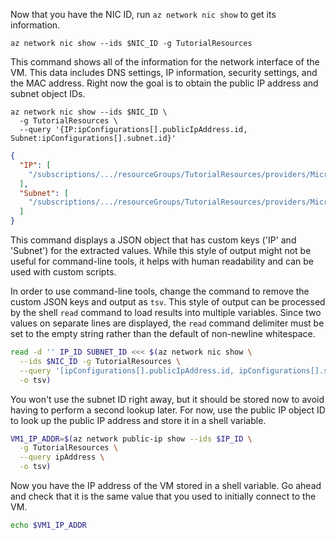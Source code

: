  Now that you have the NIC ID, run `az network nic show` to get its information.

```azurecli
az network nic show --ids $NIC_ID -g TutorialResources
```

This command shows all of the information for the network interface of the VM. This data includes DNS settings, IP information, security settings, and the MAC address. Right now the goal is to obtain the public IP address and subnet object IDs.

```azurecli
az network nic show --ids $NIC_ID \
  -g TutorialResources \
  --query '{IP:ipConfigurations[].publicIpAddress.id, Subnet:ipConfigurations[].subnet.id}' 
```

```json
{
  "IP": [
    "/subscriptions/.../resourceGroups/TutorialResources/providers/Microsoft.Network/publicIPAddresses/TutorialVM1PublicIP"
  ],
  "Subnet": [
    "/subscriptions/.../resourceGroups/TutorialResources/providers/Microsoft.Network/virtualNetworks/TutorialVM1VNET/subnets/TutorialVM1Subnet"
  ]
}
```

This command displays a JSON object that has custom keys ('IP' and 'Subnet') for the extracted values. While this style of output might not be useful for command-line tools, it helps with human readability and can be used with custom scripts.

In order to use command-line tools, change the command to remove the custom JSON keys and output as `tsv`. This style of output can be processed by the shell `read` command to load results into multiple variables. Since two values on separate lines are displayed, the `read` command delimiter must be set to the empty string rather than the default of non-newline whitespace.

```bash
read -d '' IP_ID SUBNET_ID <<< $(az network nic show \
  --ids $NIC_ID -g TutorialResources \
  --query '[ipConfigurations[].publicIpAddress.id, ipConfigurations[].subnet.id]' \
  -o tsv)
```

You won't use the subnet ID right away, but it should be stored now to avoid having to perform a second lookup later. For now, use the public IP object ID to look up the public IP address and store it in a shell variable.

```bash
VM1_IP_ADDR=$(az network public-ip show --ids $IP_ID \
  -g TutorialResources \
  --query ipAddress \
  -o tsv)
```

Now you have the IP address of the VM stored in a shell variable. Go ahead and check that it is the same value that you used to initially connect to the VM.

```bash
echo $VM1_IP_ADDR
```
